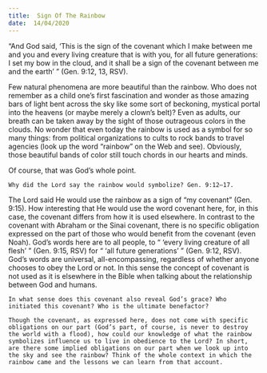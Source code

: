 ```yaml
---
title:  Sign Of The Rainbow
date:  14/04/2020
---
```


“And God said, ‘This is the sign of the covenant which I make between me and you and every living creature that is with you, for all future generations: I set my bow in the cloud, and it shall be a sign of the covenant between me and the earth’ ” (Gen. 9:12, 13, RSV).

Few natural phenomena are more beautiful than the rainbow. Who does not remember as a child one’s first fascination and wonder as those amazing bars of light bent across the sky like some sort of beckoning, mystical portal into the heavens (or maybe merely a clown’s belt)? Even as adults, our breath can be taken away by the sight of those outrageous colors in the clouds. No wonder that even today the rainbow is used as a symbol for so many things: from political organizations to cults to rock bands to travel agencies (look up the word “rainbow” on the Web and see). Obviously, those beautiful bands of color still touch chords in our hearts and minds.

Of course, that was God’s whole point.

`Why did the Lord say the rainbow would symbolize? Gen. 9:12–17.`

The Lord said He would use the rainbow as a sign of “my covenant” (Gen. 9:15). How interesting that He would use the word covenant here, for, in this case, the covenant differs from how it is used elsewhere. In contrast to the covenant with Abraham or the Sinai covenant, there is no specific obligation expressed on the part of those who would benefit from the covenant (even Noah). God’s words here are to all people, to “ ‘every living creature of all flesh’ ” (Gen. 9:15, RSV) for “ ‘all future generations’ ” (Gen. 9:12, RSV). God’s words are universal, all-encompassing, regardless of whether anyone chooses to obey the Lord or not. In this sense the concept of covenant is not used as it is elsewhere in the Bible when talking about the relationship between God and humans.

`In what sense does this covenant also reveal God’s grace? Who initiated this covenant? Who is the ultimate benefactor?`

`Though the covenant, as expressed here, does not come with specific obligations on our part (God’s part, of course, is never to destroy the world with a flood), how could our knowledge of what the rainbow symbolizes influence us to live in obedience to the Lord? In short, are there some implied obligations on our part when we look up into the sky and see the rainbow? Think of the whole context in which the rainbow came and the lessons we can learn from that account.`